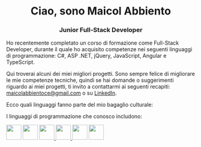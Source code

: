 <h1 align="center">Ciao, sono Maicol Abbiento</h1>
<h3 align="center">Junior Full-Stack Developer</h3>
<p>Ho recentemente completato un corso di formazione come Full-Stack Developer, durante il quale ho acquisito competenze nei seguenti linguaggi di programmazione: C#, ASP .NET, jQuery, JavaScript, Angular e TypeScript.</p>

<p>Qui troverai alcuni dei miei migliori progetti. Sono sempre felice di migliorare le mie competenze tecniche, quindi se hai domande o suggerimenti riguardo ai miei progetti, ti invito a contattarmi ai seguenti recapiti: <a href="mailto:maicolabbientoce@gmail.com">maicolabbientoce@gmail.com</a> o su <a href="https://www.linkedin.com/in/maicol-abbiento-fullstackdeveloper/">LinkedIn</a>.</p>

<p>Ecco quali linguaggi fanno parte del mio bagaglio culturale:</p>
<p>I linguaggi di programmazione che conosco includono:</p>
<p>
<a href="https://dotnet.microsoft.com" target="_blank" rel="noreferrer"><img src="https://handwiki.org/wiki/images/thumb/7/7d/Microsoft_.NET_logo.svg/800px-Microsoft_.NET_logo.svg.png" width="40" height="40"></a>
<a href="https://learn.microsoft.com/it-it/dotnet/csharp/" target="_blank" rel="noreferrer"><img src="https://ih0.redbubble.net/image.395411727.8962/flat,800x800,075,f.u1.jpg"" width="40" height="40"></a>
<a href=" https://learn.microsoft.com/it-it/sql/?view=sql-server-ver16" target="_blank" rel="noreferrer"> <img src= "https://th.bing.com/th/id/R.b25bae44ff516c7dcc3eacdb14d2c499?rik=WHZv1aXyAdFq4A&pid=ImgRaw&r=0" width="40" height="40"/> </a>
<a href="https://angular.io/"  target="_blank" rel="noreferrer"> <img src="https://th.bing.com/th?id=OIP.LPMEXup7B50Pq3Xn9xmepwHaH-&w=240&h=259&c=8&rs=1&qlt=90&o=6&pid=3.1&rm=2" width="40" height="40" \> </a>
<a href="https://developer.mozilla.org/en-US/docs/Web/javascript"> <img src="https://logodownload.org/wp-content/uploads/2022/04/javascript-logo-0.png" width="40" height="40"/></a>
<a href="https://getbootstrap.com/docs/5.3/assets/brand/bootstrap-logo-shadow.png" > <img src="https://getbootstrap.com/docs/5.3/assets/brand/bootstrap-logo-shadow.png"  width="40" height="40"/></a>
</p>



